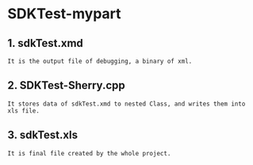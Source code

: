 # SDKTest-mypart

## 1. sdkTest.xmd
	It is the output file of debugging, a binary of xml.

## 2. SDKTest-Sherry.cpp
	It stores data of sdkTest.xmd to nested Class, and writes them into xls file.

## 3. sdkTest.xls
	It is final file created by the whole project.
